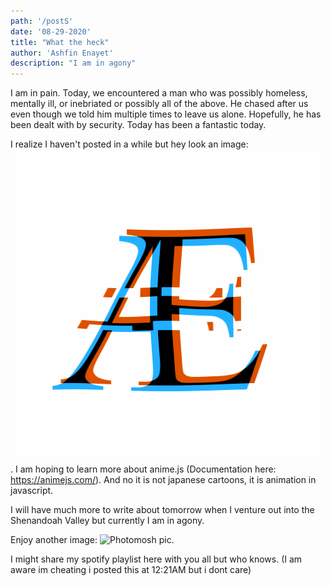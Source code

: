 ```yaml
---
path: '/postS'
date: '08-29-2020'
title: "What the heck"
author: 'Ashfin Enayet'
description: "I am in agony"
---
```

I am in pain. Today, we encountered a man who was possibly homeless, mentally ill, or inebriated or possibly all of the above. He chased after us even though we told him multiple times to leave us alone. Hopefully, he has been dealt with by security. Today has been a fantastic today. 

I realize I haven't posted in a while but hey look an image: ![AE GIF](src/images/MOSHED-2020-6-25-14-37-39.gif). I am hoping to learn more about anime.js (Documentation here: https://animejs.com/). And no it is not japanese cartoons, it is animation in javascript. 

I will have much more to write about tomorrow when I venture out into the Shenandoah Valley but currently I am in agony.

Enjoy another image: ![Photomosh pic](https://imgur.com/a/HPZsJ4d).

I might share my spotify playlist here with you all but who knows. (I am aware im cheating i posted this at 12:21AM but i dont care)